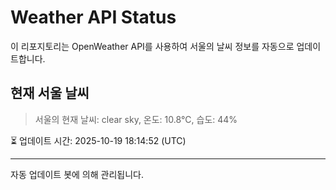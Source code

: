 
# Weather API Status

이 리포지토리는 OpenWeather API를 사용하여 서울의 날씨 정보를 자동으로 업데이트합니다.

## 현재 서울 날씨
> 서울의 현재 날씨: clear sky, 온도: 10.8°C, 습도: 44%

⏳ 업데이트 시간: 2025-10-19 18:14:52 (UTC)

---
자동 업데이트 봇에 의해 관리됩니다.
